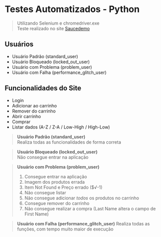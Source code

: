 # Testes Automatizados - Python
> Utilizando Selenium e chromedriver.exe\
> Teste realizado no site [Saucedemo](https://www.saucedemo.com/)

## Usuários

- Usuário Padrão (standard_user)
- Usuário Bloqueado (locked_out_user)
- Usuário com Problema (problem_user)
- Usuário com Falha (performance_glitch_user)

## Funcionalidades do Site

- Login
- Adicionar ao carrinho
- Remover do carrinho
- Abrir carrinho
- Comprar
- Listar dados (A-Z / Z-A / Low-High / High-Low)

> **Usuário Padrão (standard_user)**\
> Realiza todas as funcionalidades de forma correta

> **Usuário Bloqueado (locked_out_user)**\
>  Não consegue entrar na aplicação

> **Usuário com Problema (problem_user)**
> 1. Consegue entrar na aplicação
> 2. Imagem dos produtos errada
> 3. Item Not Found e Preço errado ($√-1)
> 4. Não consegue listar
> 5. Não consegue adicionar *todos* os produtos no carrinho
> 6. Consegue remover do carrinho
> 7. Não consegue realizar a compra (Last Name altera o campo de First Name)

> **Usuário com Falha (performance_glitch_user)**
> Realiza todas as funções, com tempo muito maior de execução
